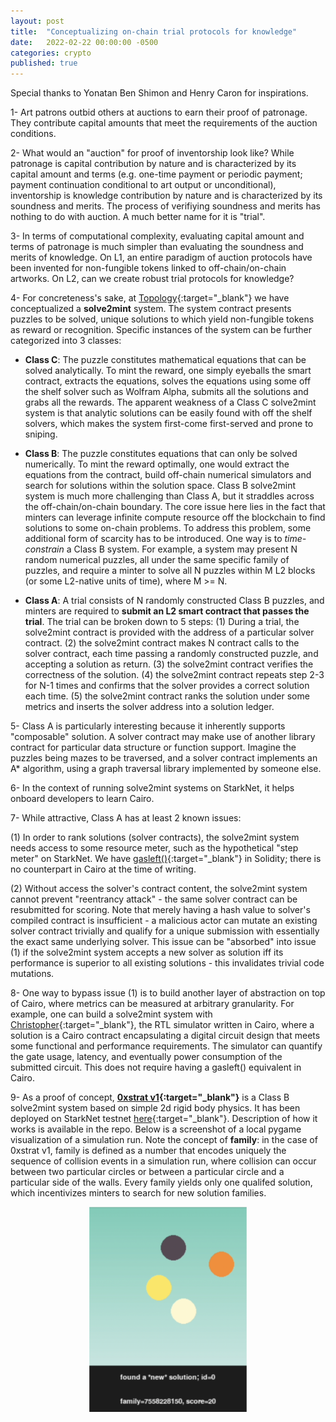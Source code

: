 ```yaml
---
layout: post
title:  "Conceptualizing on-chain trial protocols for knowledge"
date:   2022-02-22 00:00:00 -0500
categories: crypto
published: true
---
```


Special thanks to Yonatan Ben Shimon and Henry Caron for inspirations.

1- Art patrons outbid others at auctions to earn their proof of patronage. They contribute capital amounts that meet the requirements of the auction conditions.

2- What would an "auction" for proof of inventorship look like? While patronage is capital contribution by nature and is characterized by its capital amount and terms (e.g. one-time payment or periodic payment; payment continuation conditional to art output or unconditional), inventorship is knowledge contribution by nature and is characterized by its soundness and merits. The process of verifiying soundness and merits has nothing to do with auction. A much better name for it is "trial".

3- In terms of computational complexity, evaluating capital amount and terms of patronage is much simpler than evaluating the soundness and merits of knowledge. On L1, an entire paradigm of auction protocols have been invented for non-fungible tokens linked to off-chain/on-chain artworks. On L2, can we create robust trial protocols for knowledge?

4- For concreteness's sake, at [Topology](https://www.topology.gg/){:target="_blank"} we have conceptualized a **solve2mint** system. The system contract presents puzzles to be solved, unique solutions to which yield non-fungible tokens as reward or recognition. Specific instances of the system can be further categorized into 3 classes:

- **Class C**: The puzzle constitutes mathematical equations that can be solved analytically. To mint the reward, one simply eyeballs the smart contract, extracts the equations, solves the equations using some off the shelf solver such as Wolfram Alpha, submits all the solutions and grabs all the rewards. The apparent weakness of a Class C solve2mint system is that analytic solutions can be easily found with off the shelf solvers, which makes the system first-come first-served and prone to sniping.

- **Class B**: The puzzle constitutes equations that can only be solved numerically. To mint the reward optimally, one would extract the equations from the contract, build off-chain numerical simulators and search for solutions within the solution space. Class B solve2mint system is much more challenging than Class A, but it straddles across the off-chain/on-chain boundary. The core issue here lies in the fact that minters can leverage infinite compute resource off the blockchain to find solutions to some on-chain problems. To address this problem, some additional form of scarcity has to be introduced. One way is to *time-constrain* a Class B system. For example, a system may present N random numerical puzzles, all under the same specific family of puzzles, and require a minter to solve all N puzzles within M L2 blocks (or some L2-native units of time), where M >= N.

- **Class A**: A trial consists of N randomly constructed Class B puzzles, and minters are required to **submit an L2 smart contract that passes the trial**. The trial can be broken down to 5 steps: (1) During a trial, the solve2mint contract is provided with the address of a particular solver contract. (2) the solve2mint contract makes N contract calls to the solver contract, each time passing a randomly constructed puzzle, and accepting a solution as return. (3) the solve2mint contract verifies the correctness of the solution. (4) the solve2mint contract repeats step 2-3 for N-1 times and confirms that the solver provides a correct solution each time. (5) the solve2mint contract ranks the solution under some metrics and inserts the solver address into a solution ledger.

5- Class A is particularly interesting because it inherently supports "composable" solution. A solver contract may make use of another library contract for particular data structure or function support. Imagine the puzzles being mazes to be traversed, and a solver contract implements an A* algorithm, using a graph traversal library implemented by someone else.

6- In the context of running solve2mint systems on StarkNet, it helps onboard developers to learn Cairo.

7- While attractive, Class A has at least 2 known issues:

(1) In order to rank solutions (solver contracts), the solve2mint system needs access to some resource meter, such as the hypothetical "step meter" on StarkNet. We have [gasleft()](https://ethereum.stackexchange.com/questions/48331/show-gas-used-in-solidity){:target="_blank"} in Solidity; there is no counterpart in Cairo at the time of writing.

(2) Without access the solver's contract content, the solve2mint system cannot prevent "reentrancy attack" - the same solver contract can be resubmitted for scoring. Note that merely having a hash value to solver's compiled contract is insufficient - a malicious actor can mutate an existing solver contract trivially and qualify for a unique submission with essentially the exact same underlying solver. This issue can be "absorbed" into issue (1) if the solve2mint system accepts a new solver as solution iff its performance is superior to all existing solutions - this invalidates trivial code mutations.

8- One way to bypass issue (1) is to build another layer of abstraction on top of Cairo, where metrics can be measured at arbitrary granularity. For example, one can build a solve2mint system with [Christopher](https://github.com/topology-gg/christopher){:target="_blank"}, the RTL simulator written in Cairo, where a solution is a Cairo contract encapsulating a digital circuit design that meets some functional and performance requirements. The simulator can quantify the gate usage, latency, and eventually power consumption of the submitted circuit. This does not require having a gasleft() equivalent in Cairo.

9- As a proof of concept, **[0xstrat v1](https://github.com/topology-gg/fountain/tree/v0.1/examples/zeroxstrat_v1){:target="_blank"}** is a Class B solve2mint system based on simple 2d rigid body physics. It has been deployed on StarkNet testnet [here](https://goerli.voyager.online/contract/0x075a448d315d7883b64becdad582d8ddd56f184a8f9634ad40cf74dc38a01c5c#writeContract){:target="_blank"}. Description of how it works is available in the repo. Below is a screenshot of a local pygame visualization of a simulation run. Note the concept of **family**: in the case of 0xstrat v1, family is defined as a number that encodes uniquely the sequence of collision events in a simulation run, where collision can occur between two particular circles or between a particular circle and a particular side of the walls. Every family yields only one qualifed solution, which incentivizes minters to search for new solution families.
<center>
<img src="/assets/zeroxstratv1.png" width="50%"/>
</center>

